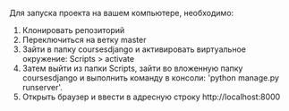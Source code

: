 Для запуска проекта на вашем компьютере, необходимо:

1. Клонировать репозиторий
2. Переключиться на ветку master
3. Зайти в папку coursesdjango и активировать виртуальное окружение: Scripts > activate
4. Затем выйти из папки Scripts, зайти во вложенную папку coursesdjango и выполнить команду в консоли: 'python manage.py runserver'.
5. Открыть браузер и ввести в адресную строку http://localhost:8000
